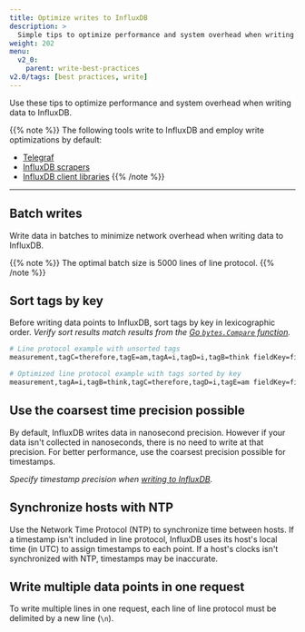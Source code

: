 ```yaml
---
title: Optimize writes to InfluxDB
description: >
  Simple tips to optimize performance and system overhead when writing data to InfluxDB.
weight: 202
menu:
  v2_0:
    parent: write-best-practices
v2.0/tags: [best practices, write]
---
```


Use these tips to optimize performance and system overhead when writing data to InfluxDB.

{{% note %}}
The following tools write to InfluxDB and employ write optimizations by default:

- [Telegraf](/v2.0/write-data/use-telegraf/)
- [InfluxDB scrapers](/v2.0/write-data/no-code/scrape-data/)
- [InfluxDB client libraries](/v2.0/reference/api/client-libraries/)
{{% /note %}}

---

## Batch writes

Write data in batches to minimize network overhead when writing data to InfluxDB.

{{% note %}}
The optimal batch size is 5000 lines of line protocol.
{{% /note %}}

## Sort tags by key

Before writing data points to InfluxDB, sort tags by key in lexicographic order.
_Verify sort results match results from the [Go `bytes.Compare` function](http://golang.org/pkg/bytes/#Compare)._

```sh
# Line protocol example with unsorted tags
measurement,tagC=therefore,tagE=am,tagA=i,tagD=i,tagB=think fieldKey=fieldValue 1562020262

# Optimized line protocol example with tags sorted by key
measurement,tagA=i,tagB=think,tagC=therefore,tagD=i,tagE=am fieldKey=fieldValue 1562020262
```

## Use the coarsest time precision possible

By default, InfluxDB writes data in nanosecond precision.
However if your data isn't collected in nanoseconds, there is no need to write at that precision.
For better performance, use the coarsest precision possible for timestamps.

_Specify timestamp precision when [writing to InfluxDB](/v2.0/write-data/#timestamp-precision)._

## Synchronize hosts with NTP

Use the Network Time Protocol (NTP) to synchronize time between hosts.
If a timestamp isn't included in line protocol, InfluxDB uses its host's local
time (in UTC) to assign timestamps to each point.
If a host's clocks isn't synchronized with NTP, timestamps may be inaccurate.

## Write multiple data points in one request

To write multiple lines in one request, each line of line protocol must be delimited by a new line (`\n`).
